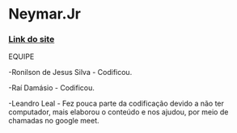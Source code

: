 # Neymar.Jr

<h3> <a href="https://ronilson789.github.io/Neymar.Jr/">Link do site<a/> </h3>

EQUIPE

-Ronilson de Jesus Silva - Codificou.

-Raí Damásio - Codificou.

-Leandro Leal - Fez pouca parte da codificação devido a não ter computador, mais elaborou o conteúdo e nos ajudou, por meio de chamadas no google meet.
